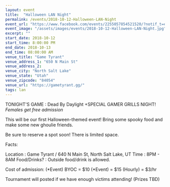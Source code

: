 ```yaml
---
layout: event
title:  "Halloween LAN Night"
permalink: /events/2018-10-12-Halloween-LAN-Night
event_url: "https://www.facebook.com/events/2255057854521520/?notif_t=event_calendar_create&notif_id=1538106778875054"
event_image: "/assets/images/events/2018-10-12-Halloween-LAN-Night.jpg"
excerpt: ""
start_date: 2018-10-12
start_time: 8:00:00 PM
end_date: 2018-10-13
end_time: 08:00:00 AM
venue_title: "Game Tyrant"
venue_address_1: "650 N Main St"
venue_address_2:
venue_city: "North Salt Lake"
venue_state: "Utah"
venue_zipcode: "84054"
venue_url: "https://gametyrant.gg/"
tags: lan
---
```


TONIGHT'S GAME : Dead By Daylight
+SPECIAL GAMER GRILLS NIGHT!
*Females get free admission*

This will be our first Halloween-themed event!
Bring some spooky food and make some new ghoulie friends.

Be sure to reserve a spot soon! There is limited space.

Facts:

Location : Game Tyrant / 640 N Main St, North Salt Lake, UT
Time : 8PM - 8AM
Food/Drinks? : Outside food/drink is allowed.

Cost of admission:
(*Event) BYOC = $10
(*Event) = $15
(Hourly) = $3/hr

Tournament will posted if we have enough victims attending!
(Prizes TBD)